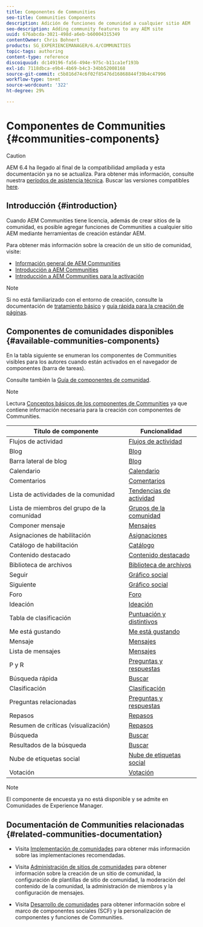 ```yaml
---
title: Componentes de Communities
seo-title: Communities Components
description: Adición de funciones de comunidad a cualquier sitio AEM
seo-description: Adding community features to any AEM site
uuid: 676abcda-3021-498d-a6eb-b60004315349
contentOwner: Chris Bohnert
products: SG_EXPERIENCEMANAGER/6.4/COMMUNITIES
topic-tags: authoring
content-type: reference
discoiquuid: dc149196-fa56-494e-975c-b11ca1ef193b
exl-id: 7118dbca-e9b4-4b69-b4c3-34bb52008168
source-git-commit: c5b816d74c6f02f85476d16868844f39b4c47996
workflow-type: tm+mt
source-wordcount: '322'
ht-degree: 29%

---
```


# Componentes de Communities {#communities-components}

>[!CAUTION]
>
>AEM 6.4 ha llegado al final de la compatibilidad ampliada y esta documentación ya no se actualiza. Para obtener más información, consulte nuestra [períodos de asistencia técnica](https://helpx.adobe.com/es/support/programs/eol-matrix.html). Buscar las versiones compatibles [here](https://experienceleague.adobe.com/docs/).

## Introducción {#introduction}

Cuando AEM Communities tiene licencia, además de crear sitios de la comunidad, es posible agregar funciones de Communities a cualquier sitio AEM mediante herramientas de creación estándar AEM.

Para obtener más información sobre la creación de un sitio de comunidad, visite:

* [Información general de AEM Communities](overview.md)
* [Introducción a AEM Communities](getting-started.md)
* [Introducción a AEM Communities para la activación](getting-started-enablement.md)

>[!NOTE]
>
>Si no está familiarizado con el entorno de creación, consulte la documentación de [tratamiento básico](../../help/sites-authoring/basic-handling.md) y [guía rápida para la creación de páginas](../../help/sites-authoring/qg-page-authoring.md).

## Componentes de comunidades disponibles {#available-communities-components}

En la tabla siguiente se enumeran los componentes de Communities visibles para los autores cuando están activados en el navegador de componentes (barra de tareas).

Consulte también la [Guía de componentes de comunidad](components-guide.md).

>[!NOTE]
>
>Lectura [Conceptos básicos de los componentes de Communities](basics.md) ya que contiene información necesaria para la creación con componentes de Communities.

| **Título de componente** | **Funcionalidad** |
|---|---|
| Flujos de actividad | [Flujos de actividad](activities.md) |
| Blog | [Blog](blog-feature.md) |
| Barra lateral de blog | [Blog](blog-feature.md) |
| Calendario | [Calendario](calendar.md) |
| Comentarios | [Comentarios](comments.md) |
| Lista de actividades de la comunidad | [Tendencias de actividad](trends.md) |
| Lista de miembros del grupo de la comunidad | [Grupos de la comunidad](creating-groups.md) |
| Componer mensaje | [Mensajes](configure-messaging.md) |
| Asignaciones de habilitación | [Asignaciones](assignments.md) |
| Catálogo de habilitación | [Catálogo](catalog.md) |
| Contenido destacado | [Contenido destacado](featured.md) |
| Biblioteca de archivos | [Biblioteca de archivos](file-library.md) |
| Seguir | [Gráfico social](socialgraph.md) |
| Siguiente | [Gráfico social](socialgraph.md) |
| Foro | [Foro](forum.md) |
| Ideación | [Ideación](ideation-feature.md) |
| Tabla de clasificación | [Puntuación y distintivos](enabling-leaderboard.md) |
| Me está gustando | [Me está gustando](liking.md) |
| Mensaje | [Mensajes](configure-messaging.md) |
| Lista de mensajes | [Mensajes](configure-messaging.md) |
| P y R | [Preguntas y respuestas](working-with-qna.md) |
| Búsqueda rápida | [Buscar](search.md) |
| Clasificación | [Clasificación](rating.md) |
| Preguntas relacionadas | [Preguntas y respuestas](working-with-qna.md) |
| Repasos | [Repasos](reviews.md) |
| Resumen de críticas (visualización) | [Repasos](reviews.md) |
| Búsqueda | [Buscar](search.md) |
| Resultados de la búsqueda | [Buscar](search.md) |
| Nube de etiquetas social | [Nube de etiquetas social](tagcloud.md) |
| Votación | [Votación](voting.md) |

>[!NOTE]
>
>El componente de encuesta ya no está disponible y se admite en Comunidades de Experience Manager.

## Documentación de Communities relacionadas {#related-communities-documentation}

* Visita [Implementación de comunidades](deploy-communities.md) para obtener más información sobre las implementaciones recomendadas.

* Visita [Administración de sitios de comunidades](administer-landing.md) para obtener información sobre la creación de un sitio de comunidad, la configuración de plantillas de sitio de comunidad, la moderación del contenido de la comunidad, la administración de miembros y la configuración de mensajes.

* Visita [Desarrollo de comunidades](communities.md) para obtener información sobre el marco de componentes sociales (SCF) y la personalización de componentes y funciones de Communities.
